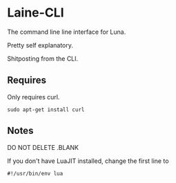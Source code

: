 # Laine-CLI

The command line line interface for Luna.

Pretty self explanatory.

Shitposting from the CLI.

## Requires

Only requires curl.

`sudo apt-get install curl`

## Notes

DO NOT DELETE .BLANK

If you don't have LuaJIT installed, change the first line to 

`#!/usr/bin/env lua`
